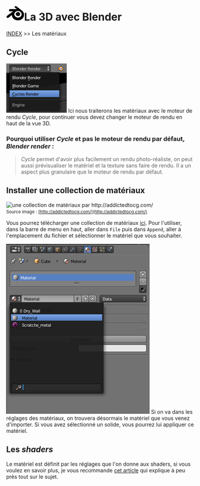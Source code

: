 # ![logo blender](src/blender.png)La 3D avec Blender
[INDEX](readme.md) >> Les matériaux
## Cycle
![changer le moteur de rendu](src/switch-render-engine.png) Ici nous traiterons les matériaux avec le moteur de rendu *Cycle*, pour continuer vous devez changer le moteur de rendu en haut de la vue 3D.
### Pourquoi utiliser *Cycle* et pas le moteur de rendu par défaut, *Blender render* :  
>*Cycle* permet d'avoir plus facilement un rendu photo-réaliste, on peut aussi prévisualiser le matériel et la texture sans faire de rendu. Il a un aspect plus granulaire que le moteur de rendu par défaut.


## Installer une collection de matériaux

![une collection de matériaux par http://addictedtocg.com/ ](http://i0.wp.com/addictedtocg.com/wp-content/uploads/2015/05/4K-materials-render.png?w=3248)   
<small>Source image : [http://addictedtocg.com/](http://addictedtocg.com/)</small>

Vous pourrez télécharger une collection de matériaux [ici](http://www.mediafire.com/download/ayvtjk3soa5a69a/Blender_Materials.7z).
Pour l'utiliser, dans la barre de menu en haut, aller dans ```File``` puis dans ```Append```, aller à l'emplacement du fichier et sélectionner le matériel que vous souhaiter.

![panneau des matériaux](src/material-panel.png)
Si on va dans les réglages des matériaux, on trouvera désormais le matériel que vous venez d'importer. Si vous avez sélectionné un solide, vous pourrez lui appliquer ce matériel.

## Les *shaders*

Le matériel est définit par les réglages que l'on donne aux shaders, si vous voulez en savoir plus, je vous recommande [cet article]( http://www.blenderguru.com/articles/cycles-shader-encyclopedia/) qui explique à peu près tout sur le sujet.  
